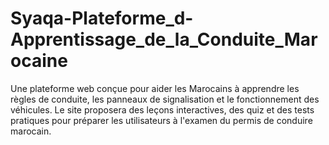 # Syaqa-Plateforme_d-Apprentissage_de_la_Conduite_Marocaine
Une plateforme web conçue pour aider les Marocains à apprendre les règles de conduite, les panneaux de signalisation et le fonctionnement des véhicules. Le site proposera des leçons interactives, des quiz et des tests pratiques pour préparer les utilisateurs à l'examen du permis de conduire marocain.
